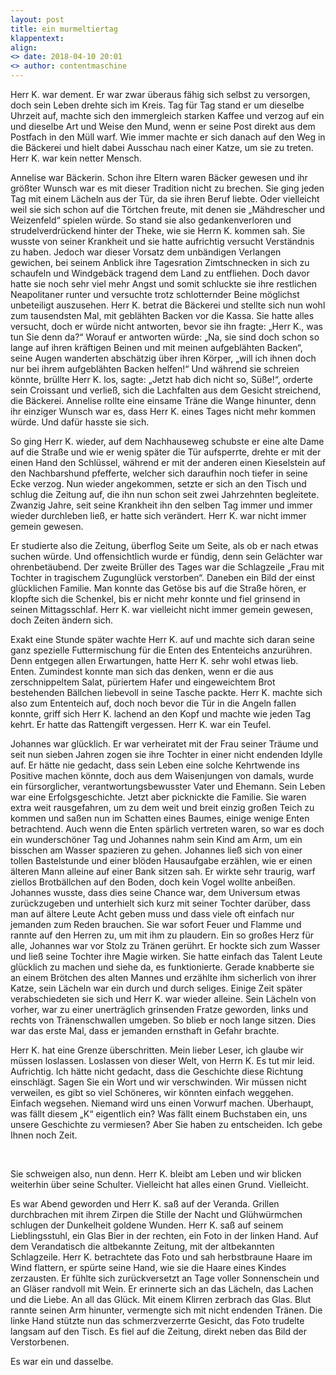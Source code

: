 ```yaml
---
layout: post
title: ein murmeltiertag
klappentext:
align:
<> date: 2018-04-10 20:01
<> author: contentmaschine
---
```


Herr K. war dement. Er war zwar überaus fähig sich selbst zu versorgen, doch sein Leben drehte sich
im Kreis. Tag für Tag stand er um dieselbe Uhrzeit auf, machte sich den immergleich starken Kaffee
und verzog auf ein und dieselbe Art und Weise den Mund, wenn er seine Post direkt aus dem
Postfach in den Müll warf. Wie immer machte er sich danach auf den Weg in die Bäckerei und hielt
dabei Ausschau nach einer Katze, um sie zu treten. Herr K. war kein netter Mensch.

Annelise war Bäckerin. Schon ihre Eltern waren Bäcker gewesen und ihr größter Wunsch war es mit
dieser Tradition nicht zu brechen. Sie ging jeden Tag mit einem Lächeln aus der Tür, da sie ihren
Beruf liebte. Oder vielleicht weil sie sich schon auf die Törtchen freute, mit denen sie „Mähdrescher
und Weizenfeld“ spielen würde. So stand sie also gedankenverloren und strudelverdrückend hinter
der Theke, wie sie Herrn K. kommen sah. Sie wusste von seiner Krankheit und sie hatte aufrichtig
versucht Verständnis zu haben. Jedoch war dieser Vorsatz dem unbändigen Verlangen gewichen, bei
seinem Anblick ihre Tagesration Zimtschnecken in sich zu schaufeln und Windgebäck tragend dem
Land zu entfliehen. Doch davor hatte sie noch sehr viel mehr Angst und somit schluckte sie ihre
restlichen Neapolitaner runter und versuchte trotz schlotternder Beine möglichst unbeteiligt
auszusehen. Herr K. betrat die Bäckerei und stellte sich nun wohl zum tausendsten Mal, mit
geblähten Backen vor die Kassa. Sie hatte alles versucht, doch er würde nicht antworten, bevor sie
ihn fragte: „Herr K., was tun Sie denn da?“ Worauf er antworten würde: „Na, sie sind doch schon so
lange auf ihren kräftigen Beinen und mit meinen aufgeblähten Backen“, seine Augen wanderten
abschätzig über ihren Körper, „will ich ihnen doch nur bei ihrem aufgeblähten Backen helfen!“ Und
während sie schreien könnte, brüllte Herr K. los, sagte: „Jetzt hab dich nicht so, Süße!“, orderte sein
Croissant und verließ, sich die Lachfalten aus dem Gesicht streichend, die Bäckerei. Annelise rollte
eine einsame Träne die Wange hinunter, denn ihr einziger Wunsch war es, dass Herr K. eines Tages
nicht mehr kommen würde. Und dafür hasste sie sich.

So ging Herr K. wieder, auf dem Nachhauseweg schubste er eine alte Dame auf die Straße und wie er
wenig später die Tür aufsperrte, drehte er mit der einen Hand den Schlüssel, während er mit der
anderen einen Kieselstein auf den Nachbarshund pfefferte, welcher sich daraufhin noch tiefer in
seine Ecke verzog. Nun wieder angekommen, setzte er sich an den Tisch und schlug die Zeitung auf,
die ihn nun schon seit zwei Jahrzehnten begleitete. Zwanzig Jahre, seit seine Krankheit ihn den selben
Tag immer und immer wieder durchleben ließ, er hatte sich verändert. Herr K. war nicht immer
gemein gewesen.

Er studierte also die Zeitung, überflog Seite um Seite, als ob er nach etwas suchen würde. Und
offensichtlich wurde er fündig, denn sein Gelächter war ohrenbetäubend. Der zweite Brüller des
Tages war die Schlagzeile „Frau mit Tochter in tragischem Zugunglück verstorben“. Daneben ein Bild
der einst glücklichen Familie. Man konnte das Getöse bis auf die Straße hören, er klopfte sich die
Schenkel, bis er nicht mehr konnte und fiel grinsend in seinen Mittagsschlaf. Herr K. war vielleicht
nicht immer gemein gewesen, doch Zeiten ändern sich.

Exakt eine Stunde später wachte Herr K. auf und machte sich daran seine ganz spezielle
Futtermischung für die Enten des Ententeichs anzurühren. Denn entgegen allen Erwartungen, hatte
Herr K. sehr wohl etwas lieb. Enten. Zumindest konnte man sich das denken, wenn er die aus
zerschnippeltem Salat, püriertem Hafer und eingeweichtem Brot bestehenden Bällchen liebevoll in
seine Tasche packte. Herr K. machte sich also zum Ententeich auf, doch noch bevor die Tür in die
Angeln fallen konnte, griff sich Herr K. lachend an den Kopf und machte wie jeden Tag kehrt. Er hatte
das Rattengift vergessen. Herr K. war ein Teufel.

Johannes war glücklich. Er war verheiratet mit der Frau seiner Träume und seit nun sieben Jahren
zogen sie ihre Tochter in einer nicht endenden Idylle auf. Er hätte nie gedacht, dass sein Leben eine 
solche Kehrtwende ins Positive machen könnte, doch aus dem Waisenjungen von damals, wurde ein
fürsorglicher, verantwortungsbewusster Vater und Ehemann. Sein Leben war eine Erfolgsgeschichte.
Jetzt aber picknickte die Familie. Sie waren extra weit rausgefahren, um zu dem weit und breit einzig
großen Teich zu kommen und saßen nun im Schatten eines Baumes, einige wenige Enten
betrachtend. Auch wenn die Enten spärlich vertreten waren, so war es doch ein wunderschöner Tag
und Johannes nahm sein Kind am Arm, um ein bisschen am Wasser spazieren zu gehen. Johannes ließ
sich von einer tollen Bastelstunde und einer blöden Hausaufgabe erzählen, wie er einen älteren
Mann alleine auf einer Bank sitzen sah. Er wirkte sehr traurig, warf ziellos Brotbällchen auf den
Boden, doch kein Vogel wollte anbeißen. Johannes wusste, dass dies seine Chance war, dem
Universum etwas zurückzugeben und unterhielt sich kurz mit seiner Tochter darüber, dass man auf
ältere Leute Acht geben muss und dass viele oft einfach nur jemanden zum Reden brauchen. Sie war
sofort Feuer und Flamme und rannte auf den Herren zu, um mit ihm zu plaudern. Ein so großes Herz
für alle, Johannes war vor Stolz zu Tränen gerührt. Er hockte sich zum Wasser und ließ seine Tochter
ihre Magie wirken. Sie hatte einfach das Talent Leute glücklich zu machen und siehe da, es
funktionierte. Gerade knabberte sie an einem Brötchen des alten Mannes und erzählte ihm sicherlich
von ihrer Katze, sein Lächeln war ein durch und durch seliges.
Einige Zeit später verabschiedeten sie sich und Herr K. war wieder alleine. Sein Lächeln von vorher,
war zu einer unerträglich grinsenden Fratze geworden, links und rechts von Tränenschwallen
umgeben. So blieb er noch lange sitzen. Dies war das erste Mal, dass er jemanden ernsthaft in Gefahr
brachte.

Herr K. hat eine Grenze überschritten.
Mein lieber Leser, ich glaube wir müssen loslassen. Loslassen von dieser Welt, von Herrn K. Es tut mir
leid. Aufrichtig. Ich hätte nicht gedacht, dass die Geschichte diese Richtung einschlägt. Sagen Sie ein
Wort und wir verschwinden. Wir müssen nicht verweilen, es gibt so viel Schöneres, wir könnten
einfach weggehen. Einfach wegsehen. Niemand wird uns einen Vorwurf machen. Überhaupt, was
fällt diesem „K“ eigentlich ein? Was fällt einem Buchstaben ein, uns unsere Geschichte zu vermiesen?
Aber Sie haben zu entscheiden. Ich gebe Ihnen noch Zeit.

<br>

Sie schweigen also, nun denn. Herr K. bleibt am Leben und wir blicken weiterhin über seine Schulter.
Vielleicht hat alles einen Grund. Vielleicht.

Es war Abend geworden und Herr K. saß auf der Veranda. Grillen durchbrachen mit ihrem Zirpen die
Stille der Nacht und Glühwürmchen schlugen der Dunkelheit goldene Wunden. Herr K. saß auf
seinem Lieblingsstuhl, ein Glas Bier in der rechten, ein Foto in der linken Hand. Auf dem Verandatisch
die altbekannte Zeitung, mit der altbekannten Schlagzeile. Herr K. betrachtete das Foto und sah
herbstbraune Haare im Wind flattern, er spürte seine Hand, wie sie die Haare eines Kindes
zerzausten. Er fühlte sich zurückversetzt an Tage voller Sonnenschein und an Gläser randvoll mit
Wein. Er erinnerte sich an das Lächeln, das Lachen und die Liebe. An all das Glück.
Mit einem Klirren zerbrach das Glas. Blut rannte seinen Arm hinunter, vermengte sich mit nicht
endenden Tränen. Die linke Hand stützte nun das schmerzverzerrte Gesicht, das Foto trudelte
langsam auf den Tisch. Es fiel auf die Zeitung, direkt neben das Bild der Verstorbenen.

Es war ein und dasselbe. 
